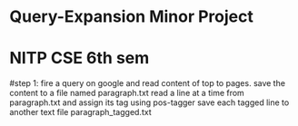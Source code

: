 # Query-Expansion Minor Project
# NITP CSE 6th sem

#step 1:
fire a query on google and read content of top to pages.
save the content to a file named paragraph.txt
read a line at a time from paragraph.txt and assign its tag using pos-tagger
save each tagged line to another text file paragraph_tagged.txt
